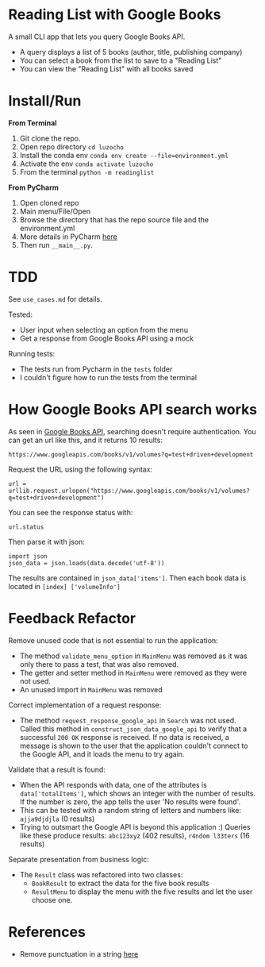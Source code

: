 # Reading List with Google Books

A small CLI app that lets you query Google Books API.

* A query displays a list of 5 books (author, title, publishing company)
* You can select a book from the list to save to a "Reading List"
* You can view the "Reading List" with all books saved

# Install/Run

**From Terminal**

1. Git clone the repo.
2. Open repo directory `cd luzocho`
3. Install the conda env `conda env create --file=environment.yml`
4. Activate the env `conda activate luzocho`
5. From the terminal `python -m readinglist`

**From PyCharm**

1. Open cloned repo
2. Main menu/File/Open
3. Browse the directory that has the repo source file and the environment.yml
4. More details in PyCharm [here](https://www.jetbrains.com/help/pycharm/conda-support-creating-conda-virtual-environment.html#conda-requirements)
5. Then run `__main__.py`.

# TDD

See `use_cases.md` for details.

Tested:

* User input when selecting an option from the menu
* Get a response from Google Books API using a mock

Running tests:

* The tests run from Pycharm in the `tests` folder
* I couldn't figure how to run the tests from the terminal

# How Google Books API search works

As seen in [Google Books API](https://developers.google.com/books/docs/v1/using), searching 
doesn't require authentication. You can get an url like this, and it returns 10 results:

    https://www.googleapis.com/books/v1/volumes?q=test+driven+development

Request the URL using the following syntax:

    url = urllib.request.urlopen("https://www.googleapis.com/books/v1/volumes?q=test+driven+development")

You can see the response status with:

    url.status

Then parse it with json:

    import json
    json_data = json.loads(data.decode('utf-8'))

The results are contained in `json_data['items']`. Then each book data is located in `[index]
['volumeInfo']`

# Feedback Refactor

Remove unused code that is not essential to run the application:

* The method `validate_menu_option` in `MainMenu` was removed as it was only there to pass a 
test, that was also removed.
* The getter and setter method in `MainMenu` were removed as they were not used.
* An unused import in `MainMenu` was removed

Correct implementation of a request response:

* The method `request_response_google_api` in `Search` was not used. Called this method in 
  `construct_json_data_google_api` to verify that a successful `200 OK` response is received. If 
  no data is received, a message is shown to the user that the application couldn't connect to 
  the Google API, and it loads the menu to try again.

Validate that a result is found:

* When the API responds with data, one of the attributes is `data['totalItems']`, which shows an 
  integer with the number of results. If the number is zero, the app tells the user 'No results 
  were found'.
* This can be tested with a random string of letters and numbers like: `ajja9djdjla` (0 results)
* Trying to outsmart the Google API is beyond this application :) Queries like these produce 
  results: `abc123xyz` (402 results), `r4ndom l33ters` (16 results)

Separate presentation from business logic:

* The `Result` class was refactored into two classes:
  * `BookResult` to extract the data for the five book results
  * `ResultMenu` to display the menu with the five results and let the user choose one.

# References

* Remove punctuation in a string [here](https://stackoverflow.com/a/266162)